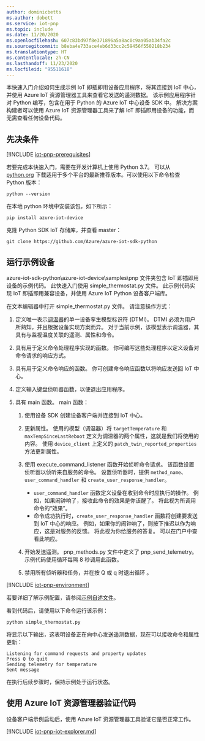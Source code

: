 ```yaml
---
author: dominicbetts
ms.author: dobett
ms.service: iot-pnp
ms.topic: include
ms.date: 11/20/2020
ms.openlocfilehash: 607c83bd97f8e371896a5a8ac0c9aa05ab34fa2c
ms.sourcegitcommit: b8eba4e733ace4eb6d33cc2c59456f550218b234
ms.translationtype: HT
ms.contentlocale: zh-CN
ms.lasthandoff: 11/23/2020
ms.locfileid: "95511618"
---
```

本快速入门介绍如何生成示例 IoT 即插即用设备应用程序，将其连接到 IoT 中心，并使用 Azure IoT 资源管理器工具来查看它发送的遥测数据。 该示例应用程序针对 Python 编写，包含在用于 Python 的 Azure IoT 中心设备 SDK 中。 解决方案构建者可以使用 Azure IoT 资源管理器工具来了解 IoT 即插即用设备的功能，而无需查看任何设备代码。

## <a name="prerequisites"></a>先决条件

[!INCLUDE [iot-pnp-prerequisites](iot-pnp-prerequisites.md)]

若要完成本快速入门，需要在开发计算机上使用 Python 3.7。 可以从 [python.org](https://www.python.org/) 下载适用于多个平台的最新推荐版本。可以使用以下命令检查 Python 版本：  

```cmd/sh
python --version
```

在本地 python 环境中安装该包，如下所示：

```cmd/sh
pip install azure-iot-device
```

克隆 Python SDK IoT 存储库，并查看 master：

```cmd/sh
git clone https://github.com/Azure/azure-iot-sdk-python
```

## <a name="run-the-sample-device"></a>运行示例设备

azure-iot-sdk-python\azure-iot-device\samples\pnp 文件夹包含 IoT 即插即用设备的示例代码。 此快速入门使用 simple_thermostat.py 文件。 此示例代码实现 IoT 即插即用兼容设备，并使用 Azure IoT Python 设备客户端库。

在文本编辑器中打开 simple_thermostat.py 文件。 请注意操作方式：

1. 定义唯一表示[调温器](https://github.com/Azure/opendigitaltwins-dtdl/blob/master/DTDL/v2/samples/Thermostat.json)的单一设备孪生模型标识符 (DTMI)。 DTMI 必须为用户所熟知，并且根据设备实现方案而异。 对于当前示例，该模型表示调温器，其具有与监视温度关联的遥测、属性和命令。

1. 具有用于定义命令处理程序实现的函数。 你可编写这些处理程序以定义设备对命令请求的响应方式。

1. 具有用于定义命令响应的函数。 你可创建命令响应函数以将响应发送回 IoT 中心。

1. 定义输入键盘侦听器函数，以便退出应用程序。

1. 具有 main 函数。 main 函数：

    1. 使用设备 SDK 创建设备客户端并连接到 IoT 中心。

    1. 更新属性。 使用的模型（调温器）将 `targetTemperature` 和 `maxTempSinceLastReboot` 定义为调温器的两个属性，这就是我们将使用的内容。 使用 `device_client` 上定义的 `patch_twin_reported_properties` 方法更新属性。

    1. 使用 execute_command_listener 函数开始侦听命令请求。 该函数设置侦听器以侦听来自服务的命令。 设置侦听器时，提供 `method_name`、`user_command_handler` 和 `create_user_response_handler`。
        - `user_command_handler` 函数定义设备在收到命令时应执行的操作。 例如，如果闹钟响了，接收此命令的效果是你该醒了。 将此视为所调用命令的“效果”。
        - 命令成功执行时，`create_user_response_handler` 函数将创建要发送到 IoT 中心的响应。 例如，如果你的闹钟响了，则按下推迟以作为响应，这是对服务的反馈。 将此视为你给服务的答复。 可以在门户中查看此响应。

    1. 开始发送遥测。 pnp_methods.py 文件中定义了 pnp_send_telemetry。 示例代码使用循环每隔 8 秒调用此函数。

    1. 禁用所有侦听器和任务，并在按 Q 或 q 时退出循环 。

[!INCLUDE [iot-pnp-environment](iot-pnp-environment.md)]

若要详细了解示例配置，请参阅[示例自述文件](https://github.com/Azure/azure-iot-sdk-python/blob/master/azure-iot-device/samples/pnp/README.md)。

看到代码后，请使用以下命令运行该示例：

```cmd/sh
python simple_thermostat.py
```

将显示以下输出，这表明设备正在向中心发送遥测数据，现在可以接收命令和属性更新：

```cmd/sh
Listening for command requests and property updates
Press Q to quit
Sending telemetry for temperature
Sent message
```

在执行后续步骤时，保持示例处于运行状态。

## <a name="use-azure-iot-explorer-to-validate-the-code"></a>使用 Azure IoT 资源管理器验证代码

设备客户端示例启动后，使用 Azure IoT 资源管理器工具验证它是否正常工作。

[!INCLUDE [iot-pnp-iot-explorer.md](iot-pnp-iot-explorer.md)]
